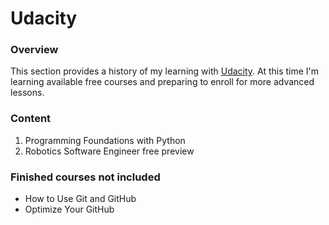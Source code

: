 # Udacity

### Overview

This section provides a history of my learning with
[Udacity](https://udacity.com/).
At this time I'm learning available free courses and preparing to enroll
for more advanced lessons.

### Content
1. Programming Foundations with Python
2. Robotics Software Engineer free preview

### Finished courses not included
* How to Use Git and GitHub
* Optimize Your GitHub
